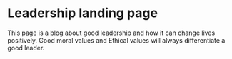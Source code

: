 # Leadership landing page

This page is a blog about good leadership and how it can change lives positively.
Good moral values and Ethical values will always differentiate a good leader.

